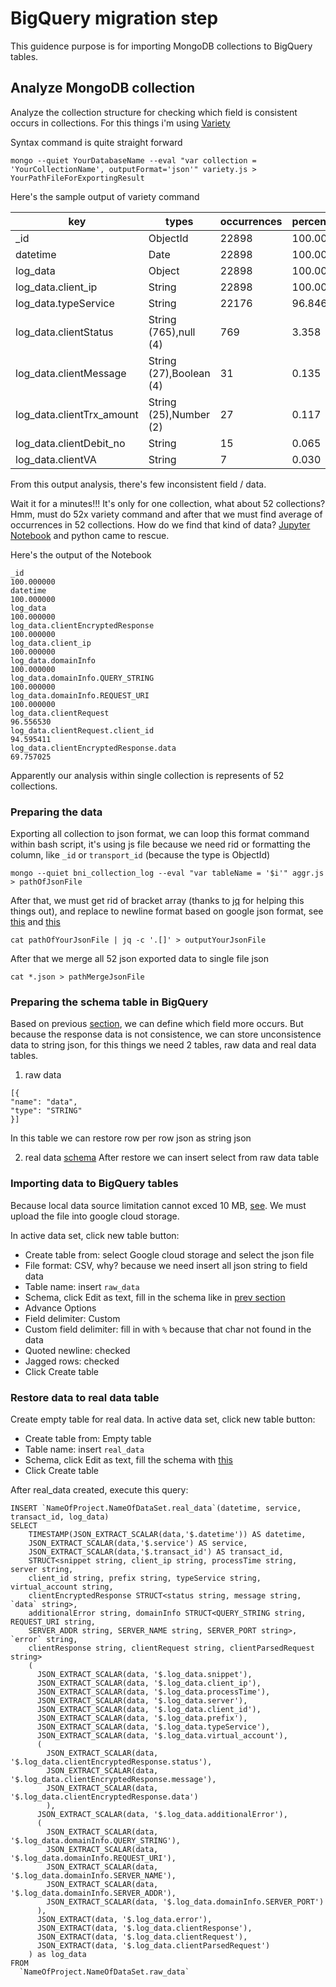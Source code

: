 # BigQuery migration step
This guidence purpose is for importing MongoDB collections to BigQuery tables.

## Analyze MongoDB collection
Analyze the collection structure for checking which field is consistent occurs in collections. For this things i'm using [Variety](https://github.com/variety/variety) 

Syntax command is quite straight forward
```
mongo --quiet YourDatabaseName --eval "var collection = 'YourCollectionName', outputFormat='json'" variety.js > YourPathFileForExportingResult
```

Here's the sample output of variety command

| key                       | types                     | occurrences | percents|
| ------------------------- | ------------------------- | ----------- | ------- |
| _id                       | ObjectId                  |       22898 | 100.000 |
| datetime                  | Date                      |       22898 | 100.000 |
| log_data                  | Object                    |       22898 | 100.000 |
| log_data.client_ip        | String                    |       22898 | 100.000 |
| log_data.typeService      | String                    |       22176 |  96.846 |
| log_data.clientStatus     | String (765),null (4)     |         769 |   3.358 |
| log_data.clientMessage    | String (27),Boolean (4)   |          31 |   0.135 |
| log_data.clientTrx_amount | String (25),Number (2)    |          27 |   0.117 |
| log_data.clientDebit_no   | String                    |          15 |   0.065 |
| log_data.clientVA         | String                    |           7 |   0.030 |

From this output analysis, there's few inconsistent field / data. 

Wait it for a minutes!!! It's only for one collection, what about 52 collections?
Hmm, must do 52x variety command and after that we must find average of occurrences in 52 collections. How do we find that kind of data? [Jupyter Notebook](https://jupyter.org/) and python came to rescue.

Here's the output of the Notebook
```
_id                                                              100.000000
datetime                                                         100.000000
log_data                                                         100.000000
log_data.clientEncryptedResponse                                 100.000000
log_data.client_ip                                               100.000000
log_data.domainInfo                                              100.000000
log_data.domainInfo.QUERY_STRING                                 100.000000
log_data.domainInfo.REQUEST_URI                                  100.000000
log_data.clientRequest                                            96.556530
log_data.clientRequest.client_id                                  94.595411
log_data.clientEncryptedResponse.data                             69.757025
```
Apparently our analysis within single collection is represents of 52 collections.

### Preparing the data
Exporting all collection to json format, we can loop this format command within bash script, it's using js file because we need rid or formatting the column, like `_id` or `transport_id` (because the type is ObjectId)

```
mongo --quiet bni_collection_log --eval "var tableName = '$i'" aggr.js > pathOfJsonFile
```

After that, we must get rid of bracket array (thanks to [jq](https://stedolan.github.io/jq/) for helping this things out), and replace to newline format based on google json format, see [this](https://cloud.google.com/bigquery/docs/loading-data-cloud-storage-json) and [this](https://cloud.google.com/blog/products/bigquery/inside-capacitor-bigquerys-next-generation-columnar-storage-format)

```
cat pathOfYourJsonFile | jq -c '.[]' > outputYourJsonFile
```

After that we merge all 52 json exported data to single file json
```
cat *.json > pathMergeJsonFile
```

### Preparing the schema table in BigQuery
Based on previous [section](#preparing-the-data), we can define which field more occurs. But because the response data is not consistence, we can store unconsistence data to string json, for this things we need 2 tables, raw data and real data tables.
1. raw data
```
[{
"name": "data",
"type": "STRING"
}]
```
In this table we can restore row per row json as string json

2. real data
[schema](schema_.json)
After restore we can insert select from raw data table

### Importing data to BigQuery tables
Because local data source limitation cannot exced 10 MB, [see](https://cloud.google.com/bigquery/docs/batch-loading-data#limitations-local-files).
We must upload the file into google cloud storage.

In active data set, click new table button:
- Create table from: select Google cloud storage and select the json file
- File format: CSV, why? because we need insert all json string to field data
- Table name: insert `raw_data`
- Schema, click Edit as text, fill in the schema like in [prev section](#preparing-the-schema-table-in-bigquery)
- Advance Options
- Field delimiter: Custom
- Custom field delimiter: fill in with `%` because that char not found in the data
- Quoted newline: checked
- Jagged rows: checked
- Click Create table

### Restore data to real data table
Create empty table for real data.
In active data set, click new table button:
- Create table from: Empty table
- Table name: insert `real_data`
- Schema, click Edit as text, fill the schema with [this](schema_.json)
- Click Create table

After real_data created, execute this query:
```
INSERT `NameOfProject.NameOfDataSet.real_data`(datetime, service, transact_id, log_data)
SELECT
    TIMESTAMP(JSON_EXTRACT_SCALAR(data,'$.datetime')) AS datetime,
    JSON_EXTRACT_SCALAR(data,'$.service') AS service,
    JSON_EXTRACT_SCALAR(data,'$.transact_id') AS transact_id,
    STRUCT<snippet string, client_ip string, processTime string, server string,
    client_id string, prefix string, typeService string, virtual_account string,
    clientEncryptedResponse STRUCT<status string, message string, `data` string>,
    additionalError string, domainInfo STRUCT<QUERY_STRING string, REQUEST_URI string, 
    SERVER_ADDR string, SERVER_NAME string, SERVER_PORT string>, `error` string,
    clientResponse string, clientRequest string, clientParsedRequest string>
    (
      JSON_EXTRACT_SCALAR(data, '$.log_data.snippet'),
      JSON_EXTRACT_SCALAR(data, '$.log_data.client_ip'),
      JSON_EXTRACT_SCALAR(data, '$.log_data.processTime'),
      JSON_EXTRACT_SCALAR(data, '$.log_data.server'),
      JSON_EXTRACT_SCALAR(data, '$.log_data.client_id'),
      JSON_EXTRACT_SCALAR(data, '$.log_data.prefix'),
      JSON_EXTRACT_SCALAR(data, '$.log_data.typeService'),
      JSON_EXTRACT_SCALAR(data, '$.log_data.virtual_account'),
      (
        JSON_EXTRACT_SCALAR(data, '$.log_data.clientEncryptedResponse.status'),
        JSON_EXTRACT_SCALAR(data, '$.log_data.clientEncryptedResponse.message'),
        JSON_EXTRACT_SCALAR(data, '$.log_data.clientEncryptedResponse.data')
        ),
      JSON_EXTRACT_SCALAR(data, '$.log_data.additionalError'),
      (
        JSON_EXTRACT_SCALAR(data, '$.log_data.domainInfo.QUERY_STRING'),
        JSON_EXTRACT_SCALAR(data, '$.log_data.domainInfo.REQUEST_URI'),
        JSON_EXTRACT_SCALAR(data, '$.log_data.domainInfo.SERVER_NAME'),
        JSON_EXTRACT_SCALAR(data, '$.log_data.domainInfo.SERVER_ADDR'),
        JSON_EXTRACT_SCALAR(data, '$.log_data.domainInfo.SERVER_PORT')
      ),
      JSON_EXTRACT(data, '$.log_data.error'),
      JSON_EXTRACT(data, '$.log_data.clientResponse'),
      JSON_EXTRACT(data, '$.log_data.clientRequest'),
      JSON_EXTRACT(data, '$.log_data.clientParsedRequest')
    ) as log_data
FROM
  `NameOfProject.NameOfDataSet.raw_data`
```